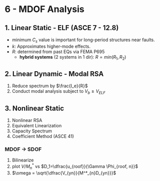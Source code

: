 # 6 - MDOF Analysis

## 1. Linear Static - ELF (ASCE 7 - 12.8)

- minimum $C_s$ value is important for long-period structures near faults.
- $k$: Approximates higher-mode effects.
- $R$: determined from past EQs via FEMA P695
  - **hybrid systems** (2 systems in 1 dir): $R = min(R_1,R_2)$

## 2. Linear Dynamic - Modal RSA

1. Reduce spectrum by $\frac{I_e}{R}$
2. Conduct modal analysis subject to $V_b\geq V_{ELF}$

## 3. Nonlinear Static

1. Nonlinear RSA
2. Equivalent Linearization
3. Capacity Spectrum
4. Coefficient Method (ASCE 41)

### MDOF -> SDOF

1. Bilinearize
2. plot $V/M^*_n$ vs $D_1=\dfrac{u_{roof}}{\Gamma \Phi_{roof, n}}$
3. $\omega = \sqrt{\dfrac{V_{yn}}{M^*_{n}D_{yn}}}$

